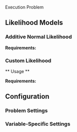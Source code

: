 Execution Problem

## Likelihood Models

### Additive Normal Likelihood


**Requirements:**

### Custom Likelihood

** Usage **

**Requirements:**


## Configuration

### Problem Settings

### Variable-Specific Settings
